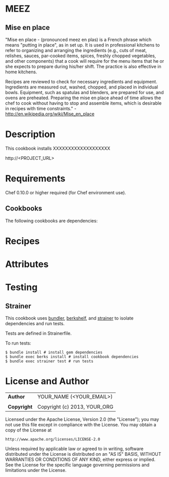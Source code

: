 MEEZ
====

Mise en place
-------------

"Mise en place - (pronounced meez en plas) is a French phrase which means "putting in place", as in set up. It is used in professional kitchens to refer to organizing and arranging the ingredients (e.g., cuts of meat, relishes, sauces, par-cooked items, spices, freshly chopped vegetables, and other components) that a cook will require for the menu items that he or she expects to prepare during his/her shift. The practice is also effective in home kitchens.

Recipes are reviewed to check for necessary ingredients and equipment. Ingredients are measured out, washed, chopped, and placed in individual bowls. Equipment, such as spatulas and blenders, are prepared for use, and ovens are preheated. Preparing the mise en place ahead of time allows the chef to cook without having to stop and assemble items, which is desirable in recipes with time constraints." - http://en.wikipedia.org/wiki/Mise_en_place



Description
===========

This cookbook installs XXXXXXXXXXXXXXXXXXX

http://<PROJECT_URL>

Requirements
==============

Chef 0.10.0 or higher required (for Chef environment use).

Cookbooks
---------

The following cookbooks are dependencies:

Recipes
=======

Attributes
==========

Testing
=======

Strainer
--------

This cookbook uses [bundler](http://gembundler.com/), [berkshelf](http://berkshelf.com/), and [strainer](https://github.com/customink/strainer) to isolate dependencies and run tests.

Tests are defined in Strainerfile.

To run tests:

    $ bundle install # install gem dependencies
    $ bundle exec berks install # install cookbook dependencies
    $ bundle exec strainer test # run tests

License and Author
==================

|                      |                                                    |
|:---------------------|:---------------------------------------------------|
| **Author**           | YOUR_NAME (<YOUR_EMAIL>)                           |
|                      |                                                    |
| **Copyright**        | Copyright (c) 2013, YOUR_ORG                       |


Licensed under the Apache License, Version 2.0 (the "License");
you may not use this file except in compliance with the License.
You may obtain a copy of the License at

    http://www.apache.org/licenses/LICENSE-2.0

Unless required by applicable law or agreed to in writing, software
distributed under the License is distributed on an "AS IS" BASIS,
WITHOUT WARRANTIES OR CONDITIONS OF ANY KIND, either express or implied.
See the License for the specific language governing permissions and
limitations under the License.